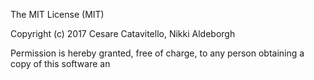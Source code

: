 
The MIT License (MIT)

Copyright (c) 2017 Cesare Catavitello, Nikki Aldeborgh

Permission is hereby granted, free of charge, to any person obtaining a copy of this software an